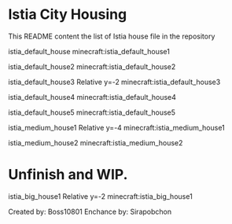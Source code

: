 # Istia City Housing
This README content the list of Istia house file in the repository

istia_default_house
minecraft:istia_default_house1

istia_default_house2
minecraft:istia_default_house2

istia_default_house3
Relative y=-2
minecraft:istia_default_house3

istia_default_house4
minecraft:istia_default_house4

istia_default_house5
minecraft:istia_default_house5

istia_medium_house1
Relative y=-4
minecraft:istia_medium_house1

istia_medium_house2
minecraft:istia_medium_house2

# Unfinish and WIP.

istia_big_house1
Relative y=-2
minecraft:istia_big_house1

Created by: Boss10801
Enchance by: Sirapobchon
